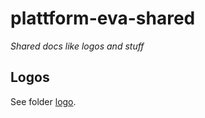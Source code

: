 # plattform-eva-shared

*Shared docs like logos and stuff*

## Logos

See folder [logo](https://github.com/plattform-eva/plattform-eva-shared/tree/main/logo).

